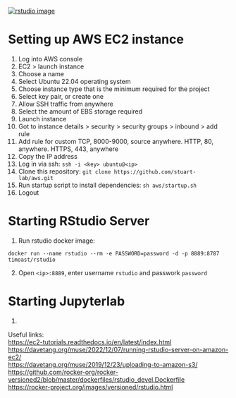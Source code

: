 [![rstudio image](https://github.com/stuart-lab/aws/actions/workflows/docker-image.yml/badge.svg)](https://github.com/stuart-lab/aws/actions/workflows/docker-image.yml)

# Setting up AWS EC2 instance

1. Log into AWS console
2. EC2 > launch instance
3. Choose a name
4. Select Ubuntu 22.04 operating system
5. Choose instance type that is the minimum required for the project
6. Select key pair, or create one
7. Allow SSH traffic from anywhere
8. Select the amount of EBS storage required
9. Launch instance
10. Got to instance details > security > security groups > inbound > add rule
11. Add rule for custom TCP, 8000-9000, source anywhere. HTTP, 80, anywhere. HTTPS, 443, anywhere
12. Copy the IP address
13. Log in via ssh: `ssh -i <key> ubuntu@<ip>`
14. Clone this repository: `git clone https://github.com/stuart-lab/aws.git`
15. Run startup script to install dependencies: `sh aws/startup.sh`
16. Logout

# Starting RStudio Server

1. Run rstudio docker image:

```
docker run --name rstudio --rm -e PASSWORD=password -d -p 8889:8787 timoast/rstudio
```

2. Open `<ip>:8889`, enter username `rstudio` and passwork `password`

# Starting Jupyterlab

1. 

Useful links:  
https://ec2-tutorials.readthedocs.io/en/latest/index.html  
https://davetang.org/muse/2022/12/07/running-rstudio-server-on-amazon-ec2/  
https://davetang.org/muse/2019/12/23/uploading-to-amazon-s3/  
https://github.com/rocker-org/rocker-versioned2/blob/master/dockerfiles/rstudio_devel.Dockerfile  
https://rocker-project.org/images/versioned/rstudio.html  

